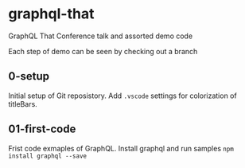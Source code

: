 # graphql-that
GraphQL That Conference talk and assorted demo code

Each step of demo can be seen by checking out a branch

## 0-setup
Initial setup of Git reposistory. Add `.vscode` settings for colorization of titleBars.


## 01-first-code
Frist code exmaples of GraphQL. Install graphql and run samples
`npm install graphql --save`


